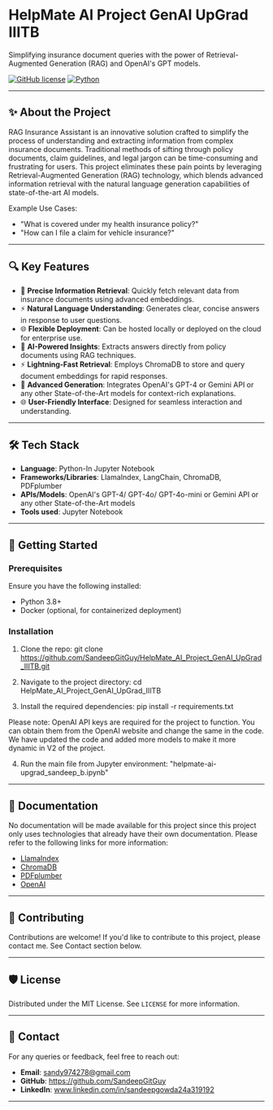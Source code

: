 # HelpMate AI Project GenAI UpGrad IIITB
Simplifying insurance document queries with the power of Retrieval-Augmented Generation (RAG) and OpenAI's GPT models.

[![GitHub license](https://img.shields.io/badge/license-MIT-blue.svg)](LICENSE)
[![Python](https://img.shields.io/badge/python-3.8%2B-brightgreen.svg)](https://www.python.org/)

---

## ✨ About the Project
RAG Insurance Assistant is an innovative solution crafted to simplify the process of understanding and extracting information from complex insurance documents. Traditional methods of sifting through policy documents, claim guidelines, and legal jargon can be time-consuming and frustrating for users. This project eliminates these pain points by leveraging Retrieval-Augmented Generation (RAG) technology, which blends advanced information retrieval with the natural language generation capabilities of state-of-the-art AI models.

Example Use Cases:
- "What is covered under my health insurance policy?"
- "How can I file a claim for vehicle insurance?"

---

## 🔍 Key Features
- 🌟 **Precise Information Retrieval**: Quickly fetch relevant data from insurance documents using advanced embeddings.
- ⚡ **Natural Language Understanding**: Generates clear, concise answers in response to user questions.
- 🌐 **Flexible Deployment**: Can be hosted locally or deployed on the cloud for enterprise use.
- 🌟 **AI-Powered Insights**: Extracts answers directly from policy documents using RAG techniques.  
- ⚡ **Lightning-Fast Retrieval**: Employs ChromaDB to store and query document embeddings for rapid responses.  
- 🤖 **Advanced Generation**: Integrates OpenAI's GPT-4 or Gemini API or any other State-of-the-Art models for context-rich explanations.  
- 🌐 **User-Friendly Interface**: Designed for seamless interaction and understanding.  


---

## 🛠️ Tech Stack
- **Language**: Python-In Jupyter Notebook
- **Frameworks/Libraries**: LlamaIndex, LangChain, ChromaDB, PDFplumber
- **APIs/Models**: OpenAI's GPT-4/ GPT-4o/ GPT-4o-mini or Gemini API or any other State-of-the-Art models
- **Tools used**: Jupyter Notebook

---

## 🚀 Getting Started

### Prerequisites
Ensure you have the following installed:
- Python 3.8+
- Docker (optional, for containerized deployment)

### Installation
1. Clone the repo:
git clone https://github.com/SandeepGitGuy/HelpMate_AI_Project_GenAI_UpGrad_IIITB.git

2. Navigate to the project directory:
cd HelpMate_AI_Project_GenAI_UpGrad_IIITB

3. Install the required dependencies:
pip install -r requirements.txt

Please note: OpenAI API keys are required for the project to function. You can obtain them from the OpenAI website and change the same in the code. We have updated the code and added more models to make it more dynamic in V2 of the project.

4. Run the main file from Jupyter environment:
"helpmate-ai-upgrad_sandeep_b.ipynb"

---

## 📖 Documentation
No documentation will be made available for this project since this project only uses technologies that already have their own documentation. Please refer to the following links for more information:
- [LlamaIndex](https://www.llamaindex.ai/)
- [ChromaDB](https://docs.trychroma.com/)
- [PDFplumber](https://pypi.org/project/pdfplumber/0.1.2/)
- [OpenAI](https://platform.openai.com/docs/)

---

## 🤝 Contributing
Contributions are welcome! If you'd like to contribute to this project, please contact me. See Contact section below.

---

## 🛡️ License
Distributed under the MIT License. See `LICENSE` for more information.

---

## 💬 Contact
For any queries or feedback, feel free to reach out:

- **Email**: sandy974278@gmail.com
- **GitHub**: https://github.com/SandeepGitGuy
- **LinkedIn**: www.linkedin.com/in/sandeepgowda24a319192

---